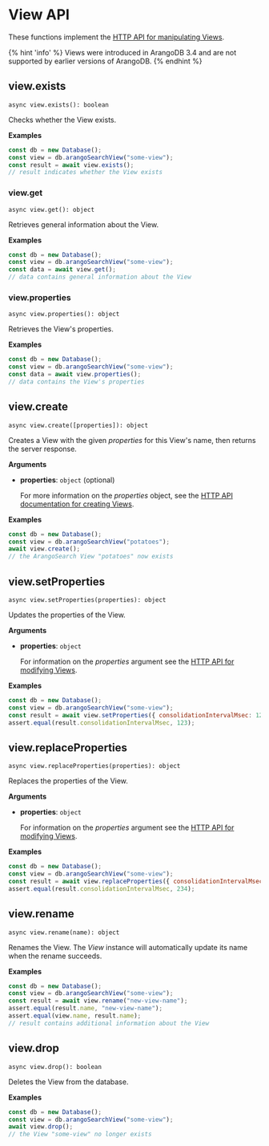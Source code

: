 # View API

These functions implement the
[HTTP API for manipulating Views](https://www.arangodb.com/docs/stable/http/views.html).

{% hint 'info' %}
Views were introduced in ArangoDB 3.4 and are not supported by earlier versions
of ArangoDB.
{% endhint %}

## view.exists

`async view.exists(): boolean`

Checks whether the View exists.

**Examples**

```js
const db = new Database();
const view = db.arangoSearchView("some-view");
const result = await view.exists();
// result indicates whether the View exists
```

### view.get

`async view.get(): object`

Retrieves general information about the View.

**Examples**

```js
const db = new Database();
const view = db.arangoSearchView("some-view");
const data = await view.get();
// data contains general information about the View
```

### view.properties

`async view.properties(): object`

Retrieves the View's properties.

**Examples**

```js
const db = new Database();
const view = db.arangoSearchView("some-view");
const data = await view.properties();
// data contains the View's properties
```

## view.create

`async view.create([properties]): object`

Creates a View with the given _properties_ for this View's name,
then returns the server response.

**Arguments**

- **properties**: `object` (optional)

  For more information on the _properties_ object, see the
  [HTTP API documentation for creating Views](https://www.arangodb.com/docs/stable/http/views-arangosearch.html).

**Examples**

```js
const db = new Database();
const view = db.arangoSearchView("potatoes");
await view.create();
// the ArangoSearch View "potatoes" now exists
```

## view.setProperties

`async view.setProperties(properties): object`

Updates the properties of the View.

**Arguments**

- **properties**: `object`

  For information on the _properties_ argument see the
  [HTTP API for modifying Views](https://www.arangodb.com/docs/stable/http/views-arangosearch.html).

**Examples**

```js
const db = new Database();
const view = db.arangoSearchView("some-view");
const result = await view.setProperties({ consolidationIntervalMsec: 123 });
assert.equal(result.consolidationIntervalMsec, 123);
```

## view.replaceProperties

`async view.replaceProperties(properties): object`

Replaces the properties of the View.

**Arguments**

- **properties**: `object`

  For information on the _properties_ argument see the
  [HTTP API for modifying Views](https://www.arangodb.com/docs/stable/http/views-arangosearch.html).

**Examples**

```js
const db = new Database();
const view = db.arangoSearchView("some-view");
const result = await view.replaceProperties({ consolidationIntervalMsec: 234 });
assert.equal(result.consolidationIntervalMsec, 234);
```

## view.rename

`async view.rename(name): object`

Renames the View. The _View_ instance will automatically update its
name when the rename succeeds.

**Examples**

```js
const db = new Database();
const view = db.arangoSearchView("some-view");
const result = await view.rename("new-view-name");
assert.equal(result.name, "new-view-name");
assert.equal(view.name, result.name);
// result contains additional information about the View
```

## view.drop

`async view.drop(): boolean`

Deletes the View from the database.

**Examples**

```js
const db = new Database();
const view = db.arangoSearchView("some-view");
await view.drop();
// the View "some-view" no longer exists
```
